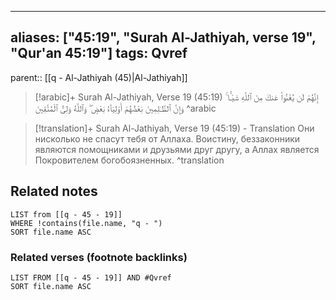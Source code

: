 
---
aliases: ["45:19", "Surah Al-Jathiyah, verse 19", "Qur'an 45:19"]
tags: Qvref
---

parent:: [[q - Al-Jathiyah (45)|Al-Jathiyah]]

> [!arabic]+ Surah Al-Jathiyah, Verse 19 (45:19)
> <span class="quran-arabic">إِنَّهُمْ لَن يُغْنُوا۟ عَنكَ مِنَ ٱللَّهِ شَيْـًٔا ۚ وَإِنَّ ٱلظَّـٰلِمِينَ بَعْضُهُمْ أَوْلِيَآءُ بَعْضٍ ۖ وَٱللَّهُ وَلِىُّ ٱلْمُتَّقِينَ</span>
^arabic

> [!translation]+ Surah Al-Jathiyah, Verse 19 (45:19) - Translation
> Они нисколько не спасут тебя от Аллаха. Воистину, беззаконники являются помощниками и друзьями друг другу, а Аллах является Покровителем богобоязненных.
^translation



## Related notes
```dataview
LIST from [[q - 45 - 19]]
WHERE !contains(file.name, "q - ")
SORT file.name ASC
```

### Related verses (footnote backlinks)
```dataview
LIST FROM [[q - 45 - 19]] AND #Qvref
SORT file.name ASC
```


